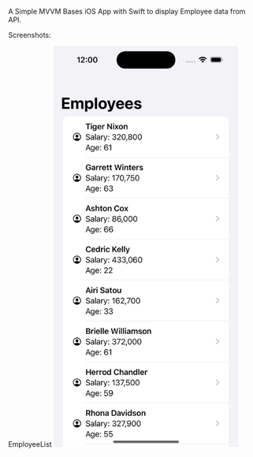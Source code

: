 A Simple MVVM Bases iOS App with Swift to display Employee data from API.

Screenshots:

EmployeeList
<img src="MVVMListDataApp/screenshots/data_displayed.jpg?raw=true" alt="Employee List" width="375" />




